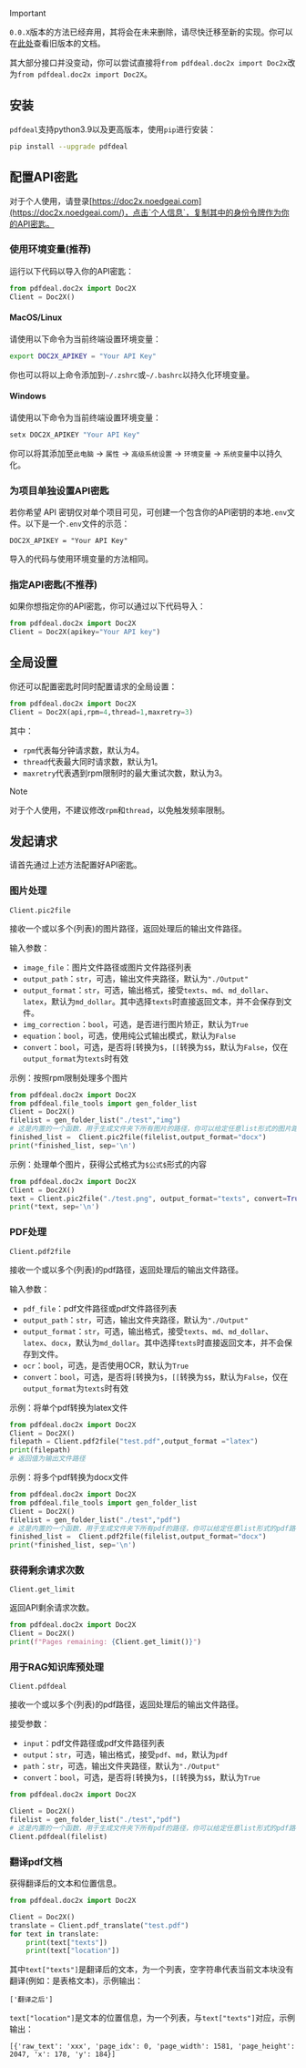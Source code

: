 > [!IMPORTANT]
> `0.0.X`版本的方法已经弃用，其将会在未来删除，请尽快迁移至新的实现。你可以在[此处](./doc2x_old_cn.md)查看旧版本的文档。
>
> 其大部分接口并没变动，你可以尝试直接将`from pdfdeal.doc2x import Doc2x`改为`from pdfdeal.doc2x import Doc2X`。

## 安装

`pdfdeal`支持python3.9以及更高版本，使用`pip`进行安装：

```bash
pip install --upgrade pdfdeal
```

## 配置API密匙

对于个人使用，请登录[https://doc2x.noedgeai.com](https://doc2x.noedgeai.com/)，点击`个人信息`，复制其中的身份令牌作为你的API密匙。

### 使用环境变量(推荐)

运行以下代码以导入你的API密匙：

```python
from pdfdeal.doc2x import Doc2X
Client = Doc2X()
```

#### MacOS/Linux

请使用以下命令为当前终端设置环境变量：

```bash
export DOC2X_APIKEY = "Your API Key"
```

你也可以将以上命令添加到`~/.zshrc`或`~/.bashrc`以持久化环境变量。

#### Windows

请使用以下命令为当前终端设置环境变量：

```PowerShell
setx DOC2X_APIKEY "Your API Key"
```

你可以将其添加至`此电脑` -> `属性` -> `高级系统设置` -> `环境变量` -> `系统变量`中以持久化。

### 为项目单独设置API密匙

若你希望 API 密钥仅对单个项目可见，可创建一个包含你的API密钥的本地`.env`文件。以下是一个`.env`文件的示范：

```
DOC2X_APIKEY = "Your API Key"
```

导入的代码与使用环境变量的方法相同。

### 指定API密匙(不推荐)

如果你想指定你的API密匙，你可以通过以下代码导入：

```python
from pdfdeal.doc2x import Doc2X
Client = Doc2X(apikey="Your API key")
```

## 全局设置

你还可以配置密匙时同时配置请求的全局设置：

```python
from pdfdeal.doc2x import Doc2X
Client = Doc2X(api,rpm=4,thread=1,maxretry=3)
```

其中：
- `rpm`代表每分钟请求数，默认为4。
- `thread`代表最大同时请求数，默认为1。
- `maxretry`代表遇到rpm限制时的最大重试次数，默认为3。

> [!NOTE]
> 对于个人使用，不建议修改`rpm`和`thread`，以免触发频率限制。

## 发起请求

请首先通过上述方法配置好API密匙。

### 图片处理

`Client.pic2file`

接收一个或以多个(列表)的图片路径，返回处理后的输出文件路径。

输入参数：
- `image_file`：图片文件路径或图片文件路径列表
- `output_path`：`str`，可选，输出文件夹路径，默认为`"./Output"`
- `output_format`：`str`，可选，输出格式，接受`texts`、`md`、`md_dollar`、`latex`，默认为`md_dollar`。其中选择`texts`时直接返回文本，并不会保存到文件。
- `img_correction`：`bool`，可选，是否进行图片矫正，默认为`True`
- `equation`：`bool`，可选，使用纯公式输出模式，默认为`False`
- `convert`：`bool`，可选，是否将`[`转换为`$`，`[[`转换为`$$`，默认为`False`，仅在`output_format`为`texts`时有效

示例：按照rpm限制处理多个图片

```python
from pdfdeal.doc2x import Doc2X
from pdfdeal.file_tools import gen_folder_list
Client = Doc2X()
filelist = gen_folder_list("./test","img")
# 这是内置的一个函数，用于生成文件夹下所有图片的路径，你可以给定任意list形式的图片路径
finished_list =  Client.pic2file(filelist,output_format="docx")
print(*finished_list, sep='\n')
```

示例：处理单个图片，获得公式格式为`$公式$`形式的内容

```python
from pdfdeal.doc2x import Doc2X
Client = Doc2X()
text = Client.pic2file("./test.png", output_format="texts", convert=True)
print(*text, sep='\n')
```

### PDF处理
`Client.pdf2file`

接收一个或以多个(列表)的pdf路径，返回处理后的输出文件路径。

输入参数：
- `pdf_file`：pdf文件路径或pdf文件路径列表
- `output_path`：`str`，可选，输出文件夹路径，默认为`"./Output"`
- `output_format`：`str`，可选，输出格式，接受`texts`、`md`、`md_dollar`、`latex`、`docx`，默认为`md_dollar`。其中选择`texts`时直接返回文本，并不会保存到文件。
- `ocr`：`bool`，可选，是否使用OCR，默认为`True`
- `convert`：`bool`，可选，是否将`[`转换为`$`，`[[`转换为`$$`，默认为`False`，仅在`output_format`为`texts`时有效

示例：将单个pdf转换为latex文件

```python
from pdfdeal.doc2x import Doc2X
Client = Doc2X()
filepath = Client.pdf2file("test.pdf",output_format ="latex")
print(filepath)
# 返回值为输出文件路径
```

示例：将多个pdf转换为docx文件

```python
from pdfdeal.doc2x import Doc2X
from pdfdeal.file_tools import gen_folder_list
Client = Doc2X()
filelist = gen_folder_list("./test","pdf")
# 这是内置的一个函数，用于生成文件夹下所有pdf的路径，你可以给定任意list形式的pdf路径
finished_list =  Client.pdf2file(filelist,output_format="docx")
print(*finished_list, sep='\n')
```

### 获得剩余请求次数
`Client.get_limit`

返回API剩余请求次数。

```python
from pdfdeal.doc2x import Doc2X
Client = Doc2X()
print(f"Pages remaining: {Client.get_limit()}")
```

### 用于RAG知识库预处理

`Client.pdfdeal`

接收一个或以多个(列表)的pdf路径，返回处理后的输出文件路径。

接受参数：
- `input`：pdf文件路径或pdf文件路径列表
- `output`：`str`，可选，输出格式，接受`pdf`、`md`，默认为`pdf`
- `path`：`str`，可选，输出文件夹路径，默认为`"./Output"`
- `convert`：`bool`，可选，是否将`[`转换为`$`，`[[`转换为`$$`，默认为`True`

```python
from pdfdeal.doc2x import Doc2X

Client = Doc2X()
filelist = gen_folder_list("./test","pdf")
# 这是内置的一个函数，用于生成文件夹下所有pdf的路径，你可以给定任意list形式的pdf路径
Client.pdfdeal(filelist)
```

### 翻译pdf文档
获得翻译后的文本和位置信息。

```python
from pdfdeal.doc2x import Doc2X

Client = Doc2X()
translate = Client.pdf_translate("test.pdf")
for text in translate:
    print(text["texts"])
    print(text["location"])
```

其中`text["texts"]`是翻译后的文本，为一个列表，空字符串代表当前文本块没有翻译(例如：是表格文本)，示例输出：

```
['翻译之后']
```


`text["location"]`是文本的位置信息，为一个列表，与`text["texts"]`对应，示例输出：

```
[{'raw_text': 'xxx', 'page_idx': 0, 'page_width': 1581, 'page_height': 2047, 'x': 178, 'y': 184}]
```